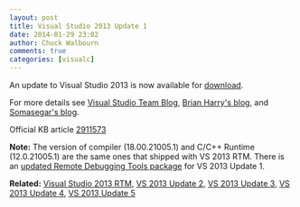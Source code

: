 ```yaml
---
layout: post
title: Visual Studio 2013 Update 1
date: 2014-01-29 23:02
author: Chuck Walbourn
comments: true
categories: [visualc]
---
```

An update to Visual Studio 2013 is now available for <a href="http://go.microsoft.com/fwlink/?LinkId=301714">download</a>.
<!--more-->

For more details see <a href="https://devblogs.microsoft.com/visualstudio/update-1-for-visual-studio-2013/">Visual Studio Team Blog</a>, <a href="https://devblogs.microsoft.com/bharry/vs-2013-1-update-1-is-available/
">Brian Harry's blog</a>, and <a href="https://devblogs.microsoft.com/somasegar/visual-studio-2013-update-1/">Somasegar's blog</a>.

Official KB article <a href="http://support.microsoft.com/kb/2911573">2911573</a>

<strong>Note:</strong> The version of compiler (18.00.21005.1) and C/C++ Runtime (12.0.21005.1) are the same ones that shipped with VS 2013 RTM. There is an <a href="http://go.microsoft.com/fwlink/?LinkId=386813">updated Remote Debugging Tools package</a> for VS 2013 Update 1.

<strong>Related:</strong> <a href="https://walbourn.github.io/visual-studio-2013-and-windows-8-1-sdk-rtm-are-now-available/">Visual Studio 2013 RTM</a>, <a href="https://walbourn.github.io/visual-studio-2013-update-2/">VS 2013 Update 2</a>, <a href="https://walbourn.github.io/visual-studio-2013-update-3/">VS 2013 Update 3</a>, <a href="https://walbourn.github.io/visual-studio-2013-update-4/">VS 2013 Update 4</a>, <a href="https://walbourn.github.io/visual-studio-2013-update-5/">VS 2013 Update 5</a>
